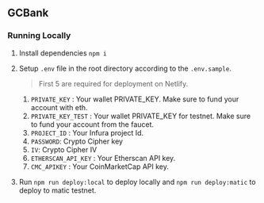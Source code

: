 ## GCBank

### Running Locally

1. Install dependencies `npm i`

2. Setup `.env` file in the root directory according to the `.env.sample`.

    > First 5 are required for deployment on Netlify.
    1. `PRIVATE_KEY` : Your wallet PRIVATE_KEY. Make sure to fund your account with eth.
    1. `PRIVATE_KEY_TEST` : Your wallet PRIVATE_KEY for testnet. Make sure to fund your account from the faucet.
    1. `PROJECT_ID` : Your Infura project Id.
    1. `PASSWORD`: Crypto Cipher key
    1. `IV`: Crypto Cipher IV
    1. `ETHERSCAN_API_KEY` : Your Etherscan API key.
    1. `CMC_APIKEY` : Your CoinMarketCap API key.

3. Run `npm run deploy:local` to deploy locally and `npm run deploy:matic` to deploy to matic testnet.
